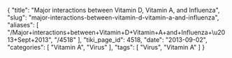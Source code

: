 {
    "title": "Major interactions between Vitamin D, Vitamin A, and Influenza",
    "slug": "major-interactions-between-vitamin-d-vitamin-a-and-influenza",
    "aliases": [
        "/Major+interactions+between+Vitamin+D+Vitamin+A+and+Influenza+\u2013+Sept+2013",
        "/4518"
    ],
    "tiki_page_id": 4518,
    "date": "2013-09-02",
    "categories": [
        "Vitamin A",
        "Virus"
    ],
    "tags": [
        "Virus",
        "Vitamin A"
    ]
}
